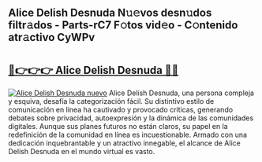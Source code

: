 ## Alice Delish Desnuda N𝚞𝚎vos desn𝚞dos filtr𝚊dos - Parts-rC7 F𝚘tos vid𝚎o - C𝚘ntenido atr𝚊ctivo CyWPv

# <h2><a href="http://mbbo74g.tromn.icu/?c=Alice+Delish+Desnuda">🔗👉👉👉 Alice Delish Desnuda 🔗🔗</a></h2>

[![Alice Delish Desnuda nuevo](https://i.imgur.com/pEAQMta.gif)](http://mbbo74g.tromn.icu/?c=Alice+Delish+Desnuda)
Alice Delish Desnuda, una persona compleja y esquiva, desafía la categorización fácil. Su distintivo estilo de comunicación en línea ha cautivado y provocado críticas, generando debates sobre privacidad, autoexpresión y la dinámica de las comunidades digitales. Aunque sus planes futuros no están claros, su papel en la redefinición de la comunidad en línea es incuestionable. Armado con una dedicación inquebrantable y un atractivo innegable, el alcance de Alice Delish Desnuda en el mundo virtual es vasto.
